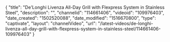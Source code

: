 {
    "title": "De'Longhi Livenza All-Day Grill with Flexpress System in Stainless Steel",
    "description": "",
    "channelid": "114661406",
    "videoid": "109976403",
    "date_created": "1502520088",
    "date_modified": "1516670800",
    "type": "captivate",
    "layout": "channelVideo",
    "url": "\/latest-videos\/de-longhi-livenza-all-day-grill-with-flexpress-system-in-stainless-steel\/114661406-109976403"
}
